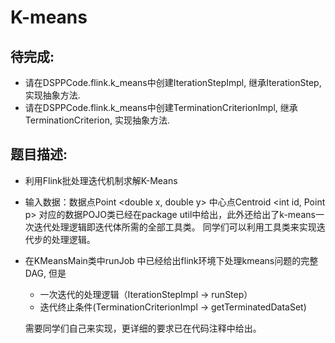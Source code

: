 # K-means

## 待完成:

* 请在DSPPCode.flink.k_means中创建IterationStepImpl, 继承IterationStep, 实现抽象方法.
* 请在DSPPCode.flink.k_means中创建TerminationCriterionImpl, 继承TerminationCriterion, 实现抽象方法.

## 题目描述:

* 利用Flink批处理迭代机制求解K-Means
* 输入数据：数据点Point <double x, double y> 中心点Centroid <int id, Point p>
对应的数据POJO类已经在package util中给出，此外还给出了k-means一次迭代处理逻辑即迭代体所需的全部工具类。
同学们可以利用工具类来实现迭代步的处理逻辑。
* 在KMeansMain类中runJob 中已经给出flink环境下处理kmeans问题的完整DAG, 但是
    * 一次迭代的处理逻辑（IterationStepImpl -> runStep）
    * 迭代终止条件(TerminationCriterionImpl -> getTerminatedDataSet)
    
    需要同学们自己来实现，更详细的要求已在代码注释中给出。
